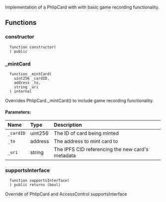 
Implementation of a PhlipCard with with basic game recording functionality.

## Functions
### constructor
```solidity
  function constructor(
  ) public
```




### _mintCard
```solidity
  function _mintCard(
    uint256 _cardID,
    address _to,
    string _uri
  ) internal
```

Overrides PhlipCard._mintCard() to include game recording functionality.

#### Parameters:
| Name | Type | Description                                                          |
| :--- | :--- | :------------------------------------------------------------------- |
|`_cardID` | uint256 | The ID of card being minted
|`_to` | address | The address to mint card to
|`_uri` | string | The IPFS CID referencing the new card's metadata

### supportsInterface
```solidity
  function supportsInterface(
  ) public returns (bool)
```

Override of PhlipCard and AccessControl supportsInterface


